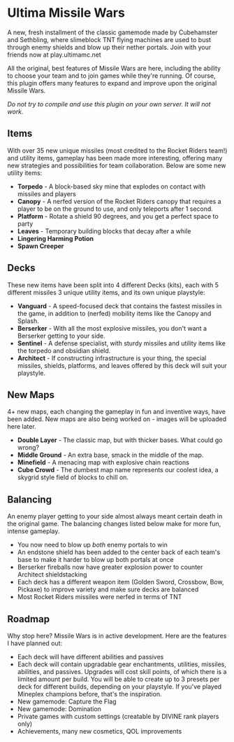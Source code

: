 # Ultima Missile Wars
A new, fresh installment of the classic gamemode made by Cubehamster and Sethbling, where slimeblock TNT flying machines are used to bust through enemy shields and blow up their nether portals. Join with your friends now at play.ultimamc.net

All the original, best features of Missile Wars are here, including the ability to choose your team and to join games while they're running. Of course, this plugin offers many features to expand and improve upon the original Missile Wars.

*Do not try to compile and use this plugin on your own server. It will not work.*

## Items
With over 35 new unique missiles (most credited to the Rocket Riders team!) and utility items, gameplay has been made more interesting, offering many new strategies and possibilities for team collaboration. Below are some new utility items:
* **Torpedo** - A block-based sky mine that explodes on contact with missiles and players
* **Canopy** - A nerfed version of the Rocket Riders canopy that requires a player to be on the ground to use, and only teleports after 1 second.
* **Platform** - Rotate a shield 90 degrees, and you get a perfect space to party
* **Leaves** - Temporary building blocks that decay after a while
* **Lingering Harming Potion**
* **Spawn Creeper**

## Decks
These new items have been split into 4 different Decks (kits), each with 5 different missiles 3 unique utility items, and its own unique playstyle:
* **Vanguard** - A speed-focused deck that contains the fastest missiles in the game, in addition to (nerfed) mobility items like the Canopy and Splash.
* **Berserker** - With all the most explosive missiles, you don't want a Berserker getting to your side.
* **Sentinel** - A defense specialist, with sturdy missiles and utility items like the torpedo and obsidian shield.
* **Architect** - If constructing infrastructure is your thing, the special missiles, shields, platforms, and leaves offered by this deck will suit your playstyle.

## New Maps
4+ new maps, each changing the gameplay in fun and inventive ways, have been added. New maps are also being worked on - images will be uploaded here later.
* **Double Layer** - The classic map, but with thicker bases. What could go wrong?
* **Middle Ground** - An extra base, smack in the middle of the map.
* **Minefield** - A menacing map with explosive chain reactions
* **Cube Crowd** - The dumbest map name represents our coolest idea, a skygrid style field of blocks to chill on.

## Balancing
An enemy player getting to your side almost always meant certain death in the original game. The balancing changes listed below make for more fun, intense gameplay.
* You now need to blow up *both* enemy portals to win
* An endstone shield has been added to the center back of each team's base to make it harder to blow up both portals at once
* Berserker fireballs now have greater explosion power to counter Architect shieldstacking
* Each deck has a different weapon item (Golden Sword, Crossbow, Bow, Pickaxe) to improve variety and make sure decks are balanced
* Most Rocket Riders missiles were nerfed in terms of TNT

## Roadmap
Why stop here? Missile Wars is in active development. Here are the features I have planned out:
* Each deck will have different abilities and passives
* Each deck will contain upgradable gear enchantments, utilities, missiles, abilities, and passives. Upgrades will cost skill points, of which there is a limited amount per build. You will be able to create up to 3 presets per deck for different builds, depending on your playstyle. If you've played Mineplex champions before, that's the inspiration.
* New gamemode: Capture the Flag
* New gamemode: Domination
* Private games with custom settings (creatable by DIVINE rank players only)
* Achievements, many new cosmetics, QOL improvements
